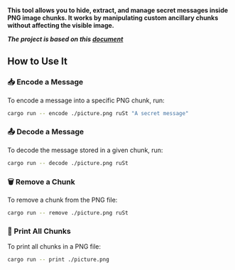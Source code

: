 **This tool allows you to hide, extract, and manage secret messages inside PNG image chunks. It works by manipulating custom ancillary chunks without affecting the visible image.**


***The project is based on this [document](https://jrdngr.github.io/pngme_book/)***


## How to Use It

### 📥 Encode a Message

To encode a message into a specific PNG chunk, run:

```bash
cargo run -- encode ./picture.png ruSt "A secret message"
```

### 📤 Decode a Message

To decode the message stored in a given chunk, run:

```bash
cargo run -- decode ./picture.png ruSt
```

### 🗑️ Remove a Chunk

To remove a chunk from the PNG file:

```bash
cargo run -- remove ./picture.png ruSt
```

### 📄 Print All Chunks

To print all chunks in a PNG file:

```bash
cargo run -- print ./picture.png
```
